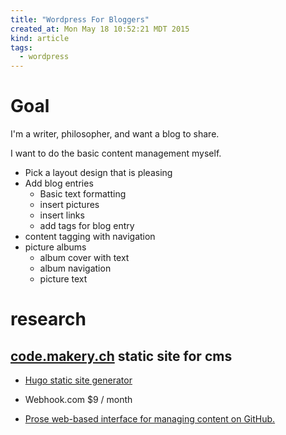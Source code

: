 ```yaml
---
title: "Wordpress For Bloggers"
created_at: Mon May 18 10:52:21 MDT 2015
kind: article
tags:
  - wordpress
---
```


# Goal

I'm a writer, philosopher, and want a blog to share.

I want to do the basic content management myself.

* Pick a layout design that is pleasing
* Add blog entries
  * Basic text formatting
  * insert pictures
  * insert links
  * add tags for blog entry
* content tagging with navigation
* picture albums
  * album cover with text
  * album navigation
  * picture text 


# research

## [code.makery.ch](http://code.makery.ch/blog/making-content-editors-and-web-developers-happy/) static site for cms

* [Hugo static site generator](http://gohugo.io/overview/introduction/)
* Webhook.com $9 / month

* [Prose web-based interface for managing content on GitHub.](http://prose.io/#about)


